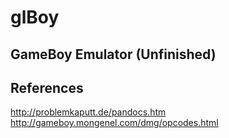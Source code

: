 # glBoy 
## GameBoy Emulator (Unfinished)

## References
http://problemkaputt.de/pandocs.htm
http://gameboy.mongenel.com/dmg/opcodes.html
